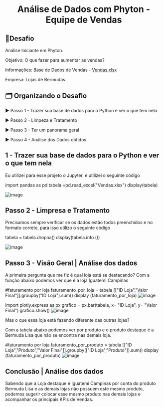<h1 align="center">Análise de Dados com Phyton - Equipe de Vendas</h1>

<h2 align="left"> 🎯Desafio </h2> 

Análise Iniciante em Phyton.  

Objetivo: O que fazer para aumentar as vendas? 

Informações: Base de Dados de Vendas - [Vendas.xlsx](https://github.com/Isabella-Bueno/AnalisedeDados_Phyton_AumentodeVendas/files/11782654/Vendas.xlsx)

Empresa: Lojas de Bermudas

<h2 align="left"> 🗂️ Organizando o Desafio </h2> 

► Passo 1 - Trazer sua base de dados para o Python e ver o que tem nela

► Passo 2 - Limpeza e Tratamento

► Passo 3 - Ter um panorama geral

► Passo 4 - Análise dos Dados obtidos 

<h2 align="left"> 1 - Trazer sua base de dados para o Python e ver o que tem nela </h2> 
  Eu utilizei para esse projeto o Jupyter, e utilizei o seguinte código

  import pandas as pd
  tabela =pd.read_excel("Vendas.xlsx")
  display(tabela)

  ![image](https://github.com/Isabella-Bueno/AnalisedeDados_Phyton_AumentodeVendas/assets/112008347/5deba06f-28c2-497f-8fcc-0435a2b95b94)

  <h2 align="left"> Passo 2 - Limpresa e Tratamento </h2> 
    
  Precisamos sempre verificar se os dados estão todos preenchidos e no formato correto, para isso utilizo o seguinte código
  
  tabela = tabela.dropna()
  display(tabela.info ())
  
  ![image](https://github.com/Isabella-Bueno/AnalisedeDados_Phyton_AumentodeVendas/assets/112008347/d77b9d8f-9e9e-471b-a48d-87e00c59ed67)

  
<h2 align="left"> Passo 3 - Visão Geral | Análise dos dados </h2> 

   A primeira pergunta que me fiz é qual loja está se destacando? 
   Com a função abaixo podemos ver que é a loja Iguatemi Campinas 


  #faturamento por loja
  faturamento_por_loja = tabela [["ID Loja","Valor Final"]].groupby("ID Loja").sum()
  display (faturamento_por_loja)
  ![image](https://github.com/Isabella-Bueno/AnalisedeDados_Phyton_AumentodeVendas/assets/112008347/24353319-72d7-4589-90b7-0762aaf42205)
  
  import plotly.express as px
  grafico = px.bar(tabela, x= "ID Loja", y= "Valor Final")
  grafico.show()
  ![image](https://github.com/Isabella-Bueno/AnalisedeDados_Phyton_AumentodeVendas/assets/112008347/5d68edb9-1236-4329-a4ba-a5c771eeaf3d)

Mas o que essa loja está fazendo diferente das outras lojas?
  
Com a tabela abaixo podemos ver por produto e o produto destaque é a Bermuda Lisa que não se encontra nas demais loja. 
  
  #faturamento por loja
  faturamento_por_produto = tabela [["ID Loja","Produto","Valor Final"]].groupby(["ID Loja","Produto"]).sum()
  display (faturamento_por_produto)
  ![image](https://github.com/Isabella-Bueno/AnalisedeDados_Phyton_AumentodeVendas/assets/112008347/3bd3f379-1207-4173-b5cf-0eec2caf00ce)

  
  <h2 align="left">  Conclusão | Análise dos dados </h2> 
    Sabendo que a Loja destaque é Iguatemi Campinas por conta do produto Bermuda Lisa e as demais lojas não possuem este mesmo produto, podemos sugerir colocar esse mesmo produto nas demais lojas e acompanhar os principais KPIs de Vendas.
  
  
  
